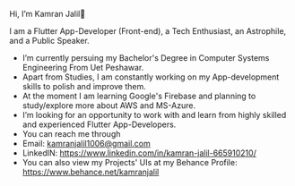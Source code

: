 Hi, I’m Kamran Jalil👋

I am a Flutter App-Developer (Front-end), a Tech Enthusiast, an Astrophile, and a Public Speaker.

   - I’m currently persuing my Bachelor's Degree in Computer Systems Engineering From Uet Peshawar.
   - Apart from Studies, I am constantly working on my App-development skills to polish and improve them.
   - At the moment I am learning Google's Firebase and planning to study/explore more about AWS and MS-Azure.  
   - I’m looking for an opportunity to work with and learn from highly skilled and experienced Flutter App-Developers.
   - You can reach me through
   - Email: kamranjalil1006@gmail.com 
   - LinkedIN: https://www.linkedin.com/in/kamran-jalil-665910210/
   - You can also view my Projects' UIs at my Behance Profile: https://www.behance.net/kamranjalil 

<!---
kamranjalil1006/kamranjalil1006 is a ✨ special ✨ repository because its `README.md` (this file) appears on your GitHub profile.
You can click the Preview link to take a look at your changes.
--->
